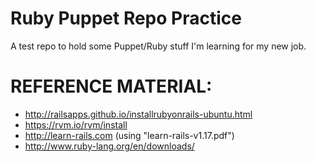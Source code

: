 Ruby Puppet Repo Practice
============================

A test repo to hold some Puppet/Ruby stuff I'm learning for my new job.

REFERENCE MATERIAL:
====================

- http://railsapps.github.io/installrubyonrails-ubuntu.html
- https://rvm.io/rvm/install
- http://learn-rails.com (using "learn-rails-v1.17.pdf")
- http://www.ruby-lang.org/en/downloads/
